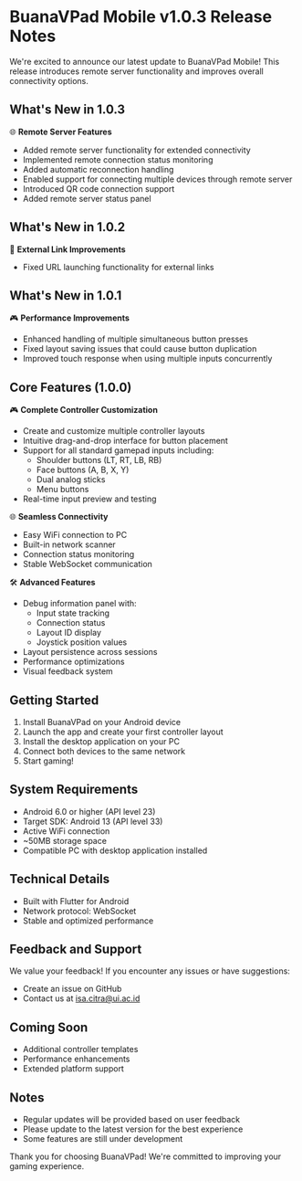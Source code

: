 # BuanaVPad Mobile v1.0.3 Release Notes

We're excited to announce our latest update to BuanaVPad Mobile! This release introduces remote server functionality and improves overall connectivity options.

## What's New in 1.0.3

🌐 **Remote Server Features**
- Added remote server functionality for extended connectivity
- Implemented remote connection status monitoring
- Added automatic reconnection handling
- Enabled support for connecting multiple devices through remote server
- Introduced QR code connection support
- Added remote server status panel

## What's New in 1.0.2

🔗 **External Link Improvements**
- Fixed URL launching functionality for external links

## What's New in 1.0.1

🎮 **Performance Improvements**
- Enhanced handling of multiple simultaneous button presses
- Fixed layout saving issues that could cause button duplication
- Improved touch response when using multiple inputs concurrently

## Core Features (1.0.0)

🎮 **Complete Controller Customization**
- Create and customize multiple controller layouts
- Intuitive drag-and-drop interface for button placement
- Support for all standard gamepad inputs including:
  - Shoulder buttons (LT, RT, LB, RB)
  - Face buttons (A, B, X, Y)
  - Dual analog sticks
  - Menu buttons
- Real-time input preview and testing

🌐 **Seamless Connectivity**
- Easy WiFi connection to PC
- Built-in network scanner
- Connection status monitoring
- Stable WebSocket communication

🛠️ **Advanced Features**
- Debug information panel with:
  - Input state tracking
  - Connection status
  - Layout ID display
  - Joystick position values
- Layout persistence across sessions
- Performance optimizations
- Visual feedback system

## Getting Started

1. Install BuanaVPad on your Android device
2. Launch the app and create your first controller layout
3. Install the desktop application on your PC
4. Connect both devices to the same network
5. Start gaming!

## System Requirements

- Android 6.0 or higher (API level 23)
- Target SDK: Android 13 (API level 33)
- Active WiFi connection
- ~50MB storage space
- Compatible PC with desktop application installed

## Technical Details

- Built with Flutter for Android
- Network protocol: WebSocket
- Stable and optimized performance

## Feedback and Support

We value your feedback! If you encounter any issues or have suggestions:
- Create an issue on GitHub
- Contact us at isa.citra@ui.ac.id

## Coming Soon

- Additional controller templates
- Performance enhancements
- Extended platform support

## Notes

- Regular updates will be provided based on user feedback
- Please update to the latest version for the best experience
- Some features are still under development

Thank you for choosing BuanaVPad! We're committed to improving your gaming experience.